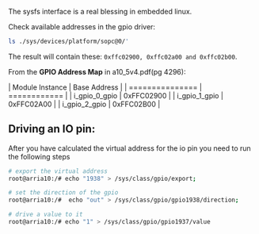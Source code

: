 The sysfs interface is a real blessing in embedded linux. 

Check available addresses in the gpio driver:
```sh
ls ./sys/devices/platform/sopc@0/'
```
The result will contain these: ```0xffc02900, 0xffc02a00 and 0xffc02b00```. 

From the **GPIO Address Map** in a10_5v4.pdf(pg 4296):

| Module Instance | Base Address | 
| =============== | ============ |
| i_gpio_0_gpio   | 0xFFC02900   | 
| i_gpio_1_gpio   | 0xFFC02A00   | 
| i_gpio_2_gpio   | 0xFFC02B00   |






## Driving an IO pin:
After you have calculated the virtual address for the io pin you need to 
run the following steps

```sh
# export the virtual address
root@arria10:/# echo "1938" > /sys/class/gpio/export;

# set the direction of the gpio
root@arria10:/#  echo "out" > /sys/class/gpio/gpio1938/direction;

# drive a value to it
root@arria10:/# echo "1" > /sys/class/gpio/gpio1937/value

```
